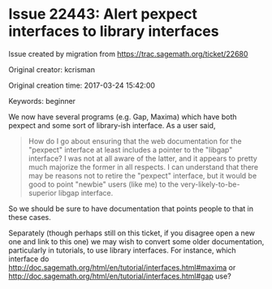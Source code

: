 # Issue 22443: Alert pexpect interfaces to library interfaces

Issue created by migration from https://trac.sagemath.org/ticket/22680

Original creator: kcrisman

Original creation time: 2017-03-24 15:42:00

Keywords: beginner

We now have several programs (e.g. Gap, Maxima) which have both pexpect and some sort of library-ish interface.  As a user said, 
> How do I go about ensuring that the web documentation for the "pexpect" interface at least includes a pointer to the "libgap" interface? I was not at all aware of the latter, and it appears to pretty much majorize the former in all respects. I can understand that there may be reasons not to retire the "pexpect" interface, but it would be good to point "newbie" users (like me) to the very-likely-to-be-superior libgap interface.

So we should be sure to have documentation that points people to that in these cases.  

Separately (though perhaps still on this ticket, if you disagree open a new one and link to this one) we may wish to convert some older documentation, particularly in tutorials, to use library interfaces.  For instance, which interface do http://doc.sagemath.org/html/en/tutorial/interfaces.html#maxima or http://doc.sagemath.org/html/en/tutorial/interfaces.html#gap use?
